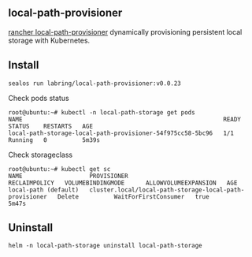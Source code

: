 ## local-path-provisioner

[rancher local-path-provisioner](https://github.com/rancher/local-path-provisioner) dynamically provisioning persistent local storage with Kubernetes.

## Install

```shell
sealos run labring/local-path-provisioner:v0.0.23
```

Check pods status

```shell
root@ubuntu:~# kubectl -n local-path-storage get pods
NAME                                                         READY   STATUS    RESTARTS   AGE
local-path-storage-local-path-provisioner-54f975cc58-5bc96   1/1     Running   0          5m39s
```

Check storageclass

```shell
root@ubuntu:~# kubectl get sc
NAME                   PROVISIONER                                               RECLAIMPOLICY   VOLUMEBINDINGMODE      ALLOWVOLUMEEXPANSION   AGE
local-path (default)   cluster.local/local-path-storage-local-path-provisioner   Delete          WaitForFirstConsumer   true                   5m47s
```

## Uninstall

```shell
helm -n local-path-storage uninstall local-path-storage
```


